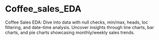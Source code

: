 # Coffee_sales_EDA
Coffee Sales EDA: Dive into data with null checks, min/max, heads, loc filtering, and date-time analysis. Uncover insights through line charts, bar charts, and pie charts showcasing monthly/weekly sales trends.
